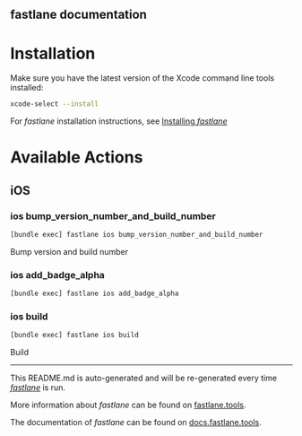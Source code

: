 fastlane documentation
----

# Installation

Make sure you have the latest version of the Xcode command line tools installed:

```sh
xcode-select --install
```

For _fastlane_ installation instructions, see [Installing _fastlane_](https://docs.fastlane.tools/#installing-fastlane)

# Available Actions

## iOS

### ios bump_version_number_and_build_number

```sh
[bundle exec] fastlane ios bump_version_number_and_build_number
```

Bump version and build number

### ios add_badge_alpha

```sh
[bundle exec] fastlane ios add_badge_alpha
```



### ios build

```sh
[bundle exec] fastlane ios build
```

Build

----

This README.md is auto-generated and will be re-generated every time [_fastlane_](https://fastlane.tools) is run.

More information about _fastlane_ can be found on [fastlane.tools](https://fastlane.tools).

The documentation of _fastlane_ can be found on [docs.fastlane.tools](https://docs.fastlane.tools).
